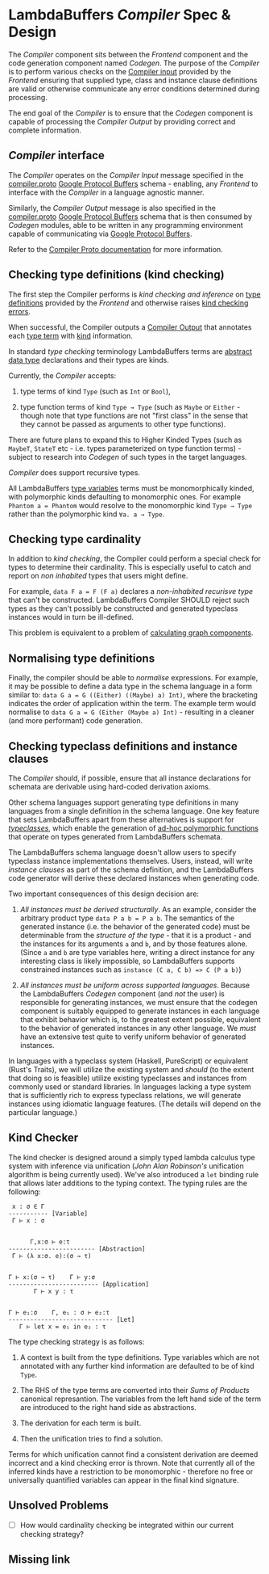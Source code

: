 # LambdaBuffers _Compiler_ Spec & Design

The _Compiler_ component sits between the _Frontend_ component and the code
generation component named _Codegen_. The purpose of the _Compiler_ is to
perform various checks on the [Compiler
input](../lambda-buffers-proto/compiler-proto.md#lambdabuffers-compiler-CompilerInput)
provided by the _Frontend_ ensuring that supplied type, class and instance
clause definitions are valid or otherwise communicate any error conditions
determined during processing.

The end goal of the _Compiler_
is to ensure that the _Codegen_ component is capable of processing the _Compiler
Output_ by providing correct and complete information.

## _Compiler_ interface

The _Compiler_ operates on the _Compiler Input_ message specified in the
[compiler.proto](../lambda-buffers-proto/compiler.proto) [Google Protocol
Buffers](https://protobuf.dev/) schema - enabling, any _Frontend_ to interface
with the _Compiler_ in a language agnostic manner.

Similarly, the _Compiler Output_ message is also specified in the
[compiler.proto](../lambda-buffers-proto/compiler.proto) [Google Protocol
Buffers](https://protobuf.dev/) schema that is then consumed by _Codegen_
modules, able to be written in any programming environment capable of
communicating via [Google Protocol Buffers](https://protobuf.dev/).

Refer to the [Compiler Proto
documentation](../lambda-buffers-proto/compiler-proto.md) for more information.

## Checking type definitions (kind checking)

The first step the Compiler performs is _kind checking and inference_ on [type
definitions](../lambda-buffers-proto/compiler-proto.md#lambdabuffers-compiler-TyDef)
provided by the _Frontend_ and otherwise raises [kind checking errors](#missing-link).

When successful, the Compiler outputs a [Compiler Output](#missing-link) that
annotates each [type
term](../lambda-buffers-proto/compiler-proto.md#lambdabuffers-compiler-Ty) with
[kind](../lambda-buffers-proto/compiler-proto.md#lambdabuffers-compiler-Kind)
information.

In standard _type checking_ terminology LambdaBuffers terms are [abstract data
type](https://en.wikipedia.org/wiki/Abstract_data_type) declarations and their
types are kinds.

Currently, the _Compiler_ accepts:

 1. type terms of kind `Type` (such as `Int` or `Bool`),

 2. type function terms of kind `Type → Type` (such as `Maybe` or `Either` - though note that type functions are not "first class" in the sense that they cannot be passed as arguments to other type functions).

There are future plans to expand this to Higher Kinded Types (such as `MaybeT`,
`StateT` etc - i.e. types parameterized on type function terms) - subject to research into _Codegen_ of such types in the target languages.

_Compiler_ does support recursive types.

All LambdaBuffers [type
variables](../lambda-buffers-proto/compiler-proto.md#lambdabuffers-compiler-TyArg)
terms must be monomorphically kinded, with polymorphic kinds defaulting to
monomorphic ones. For example `Phantom a = Phantom` would resolve to the
monomorphic kind `Type → Type` rather than the polymorphic kind `∀a. a → Type`.

## Checking type cardinality

In addition to _kind checking_, the Compiler could perform a special check for
types to determine their cardinality. This is especially useful to catch and
report on _non inhabited_ types that users might define.

For example, `data F a = F (F a)` declares a _non-inhabited recurisve type_ that
can't be constructed. LambdaBuffers Compiler SHOULD reject such types as they
can't possibly be constructed and generated typeclass instances would in turn be ill-defined.

This problem is equivalent to a problem of [calculating graph
components](https://en.wikipedia.org/wiki/Component_(graph_theory)).

## Normalising type definitions

Finally, the compiler should be able to _normalise_ expressions. For example, it
may be possible to define a data type in the schema language in a form similar
to: `data G a = G ((Either) ((Maybe) a) Int)`, where the bracketing indicates
the order of application within the term. The example term would normalise to
`data G a = G (Either (Maybe a) Int)` - resulting in a cleaner (and more
performant) code generation.

## Checking typeclass definitions and instance clauses

The _Compiler_ should, if possible, ensure that all instance declarations for
schemata are derivable using hard-coded derivation axioms.

Other schema languages support generating type definitions in many languages
from a single definition in the schema language. One key feature that sets
LambdaBuffers apart from these alternatives is support for
[_typeclasses_](https://en.wikipedia.org/wiki/Type_class), which enable the
generation of [ad-hoc polymorphic
functions](https://en.wikipedia.org/wiki/Ad_hoc_polymorphism) that operate on
types generated from LambdaBuffers schemata.

The LambdaBuffers schema language doesn't allow users to specify typeclass instance
implementations themselves. Users, instead, will write _instance clauses_ as
part of the schema definition, and the LambdaBuffers code generator will derive
these declared instances when generating code.

Two important consequences of this design decision are:

1) _All instances must be derived structurally_. As an example, consider the
arbitrary product type `data P a b = P a b`. The semantics of the generated
instance (i.e. the behavior of the generated code) must be determinable from the
_structure of the type_ - that it is a product - and the instances for its
arguments `a` and `b`, and by those features alone. (Since `a` and `b` are type
variables here, writing a direct instance for any interesting class is likely
impossible, so LambdaBuffers supports constrained instances such as `instance (C
a, C b) => C (P a b)`)

2) _All instances must be uniform across supported languages_. Because the
LambdaBuffers _Codegen_ component (and _not_ the user) is responsible for
generating instances, we must ensure that the codegen component is suitably
equipped to generate instances in each language that exhibit behavior which is,
to the greatest extent possible, equivalent to the behavior of generated
instances in any other language. We _must_ have an extensive test quite to
verify uniform behavior of generated instances.

In languages with a typeclass system (Haskell, PureScript) or equivalent (Rust's
Traits), we will utilize the existing system and _should_ (to the extent that
doing so is feasible) utilize existing typeclasses and instances from commonly
used or standard libraries. In languages lacking a type system that is
sufficiently rich to express typeclass relations, we will generate instances
using idiomatic language features. (The details will depend on the particular
language.)

## Kind Checker

The kind checker is designed around a simply typed lambda calculus type system
with inference via unification (_John Alan Robinson's_ unification algorithm is
being currently used). We've also introduced a `let` binding rule that allows
later additions to the typing context. The typing rules are the following:

```text
 x : σ ∈ Γ
----------- [Variable]
 Γ ⊢ x : σ


      Γ,x:σ ⊢ e:τ
------------------------ [Abstraction]
 Γ ⊢ (λ x:σ. e):(σ → τ)


Γ ⊢ x:(σ → τ)    Γ ⊢ y:σ
------------------------- [Application]
       Γ ⊢ x y : τ


Γ ⊢ e₁:σ    Γ, e₁ : σ ⊢ e₂:τ
----------------------------- [Let]
   Γ ⊢ let x = e₁ in e₂ : τ
```

The type checking strategy is as follows:

1. A context is built from the type definitions. Type variables which are not
   annotated with any further kind information are defaulted to be of kind
   `Type`.

2. The RHS of the type terms are converted into their _Sums of Products_
   canonical represantion. The variables from the left hand side of the term
   are introduced to the right hand side as abstractions.

3. The derivation for each term is built.

4. Then the unification tries to find a solution.

Terms for which unification cannot find a consistent derivation are deemed
incorrect and a kind checking error is thrown. Note that currently all of the
inferred kinds have a restriction to be monomorphic - therefore no free or
universally quantified variables can appear in the final kind signature.

## Unsolved Problems

- [ ] How would cardinality checking be integrated within our current checking
      strategy?

## Missing link
